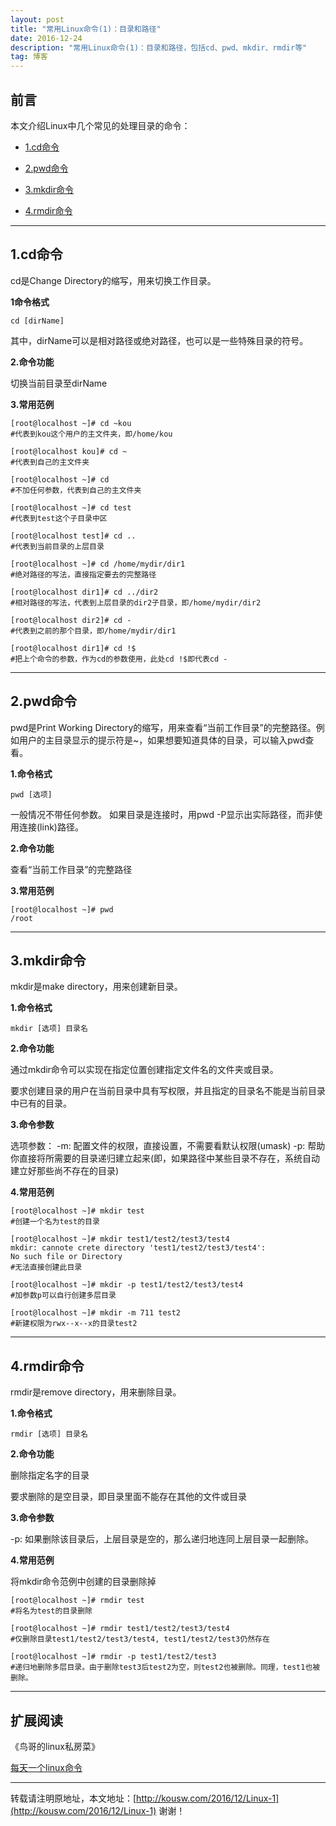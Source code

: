 ```yaml
---
layout: post
title: "常用Linux命令(1)：目录和路径"
date: 2016-12-24 
description: "常用Linux命令(1)：目录和路径，包括cd、pwd、mkdir、rmdir等"
tag: 博客 
---   
```


## 前言
本文介绍Linux中几个常见的处理目录的命令：

* [1.cd命令](#1)

* [2.pwd命令](#2)

* [3.mkdir命令](#3)

* [4.rmdir命令](#4)


****


<h2 id="1">1.cd命令 </h2>

cd是Change Directory的缩写，用来切换工作目录。

**1命令格式**

    cd [dirName]
其中，dirName可以是相对路径或绝对路径，也可以是一些特殊目录的符号。

**2.命令功能**

切换当前目录至dirName

**3.常用范例**
    
    [root@localhost ~]# cd ~kou
    #代表到kou这个用户的主文件夹，即/home/kou

    [root@localhost kou]# cd ~
    #代表到自己的主文件夹

    [root@localhost ~]# cd
    #不加任何参数，代表到自己的主文件夹

    [root@localhost ~]# cd test
    #代表到test这个子目录中区

    [root@localhost test]# cd ..
    #代表到当前目录的上层目录

    [root@localhost ~]# cd /home/mydir/dir1
    #绝对路径的写法，直接指定要去的完整路径

    [root@localhost dir1]# cd ../dir2
    #相对路径的写法，代表到上层目录的dir2子目录，即/home/mydir/dir2

    [root@localhost dir2]# cd -
    #代表到之前的那个目录，即/home/mydir/dir1

    [root@localhost dir1]# cd !$
    #把上个命令的参数，作为cd的参数使用，此处cd !$即代表cd -


****

<h2 id="2"> 2.pwd命令</h2>


pwd是Print Working Directory的缩写，用来查看“当前工作目录”的完整路径。例如用户的主目录显示的提示符是~，如果想要知道具体的目录，可以输入pwd查看。

**1.命令格式**

    pwd [选项]

一般情况不带任何参数。
如果目录是连接时，用pwd -P显示出实际路径，而非使用连接(link)路径。

**2.命令功能**

查看“当前工作目录”的完整路径

**3.常用范例**

    [root@localhost ~]# pwd
    /root

****

<h2 id="3">3.mkdir命令 </h2>

mkdir是make directory，用来创建新目录。

**1.命令格式**

    mkdir [选项] 目录名

**2.命令功能**

通过mkdir命令可以实现在指定位置创建指定文件名的文件夹或目录。

要求创建目录的用户在当前目录中具有写权限，并且指定的目录名不能是当前目录中已有的目录。

**3.命令参数**

选项参数：
-m: 配置文件的权限，直接设置，不需要看默认权限(umask)
-p: 帮助你直接将所需要的目录递归建立起来(即，如果路径中某些目录不存在，系统自动建立好那些尚不存在的目录)

**4.常用范例**

    [root@localhost ~]# mkdir test
    #创建一个名为test的目录
    
    [root@localhost ~]# mkdir test1/test2/test3/test4
    mkdir: cannote crete directory 'test1/test2/test3/test4':
    No such file or Directory
    #无法直接创建此目录
    
    [root@localhost ~]# mkdir -p test1/test2/test3/test4
    #加参数p可以自行创建多层目录
    
    [root@localhost ~]# mkdir -m 711 test2
    #新建权限为rwx--x--x的目录test2

****

<h2 id="4"> 4.rmdir命令</h2>

rmdir是remove directory，用来删除目录。

**1.命令格式**

    rmdir [选项] 目录名

**2.命令功能**

删除指定名字的目录

要求删除的是空目录，即目录里面不能存在其他的文件或目录

**3.命令参数**

-p: 如果删除该目录后，上层目录是空的，那么递归地连同上层目录一起删除。

**4.常用范例**

将mkdir命令范例中创建的目录删除掉

    [root@localhost ~]# rmdir test
    #将名为test的目录删除
    
    [root@localhost ~]# rmdir test1/test2/test3/test4
    #仅删除目录test1/test2/test3/test4, test1/test2/test3仍然存在
    
    [root@localhost ~]# rmdir -p test1/test2/test3
    #递归地删除多层目录。由于删除test3后test2为空，则test2也被删除。同理，test1也被删除。
 
****

## 扩展阅读

《鸟哥的linux私房菜》

[每天一个linux命令](http://www.cnblogs.com/peida/archive/2012/12/05/2803591.html)


****

转载请注明原地址，本文地址：[http://kousw.com/2016/12/Linux-1](http://kousw.com/2016/12/Linux-1) 谢谢！
